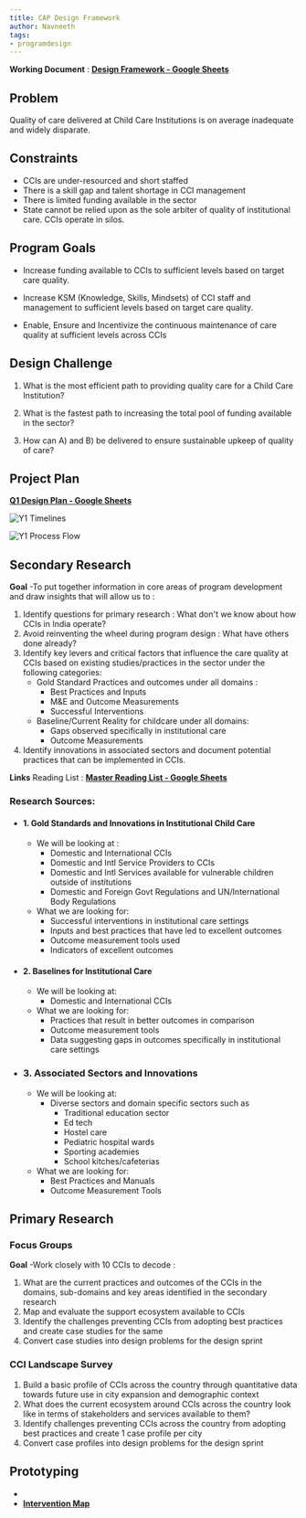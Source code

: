 ```yaml
---
title: CAP Design Framework
author: Navneeth
tags: 
- programdesign
---
```

**Working Document** : **[Design Framework - Google Sheets](https://docs.google.com/document/d/18LmCHl_Ezc972JXLlXttSo_Ewm3-W5dfq9bTspdv_bQ/edit)**

## Problem
Quality of care delivered at Child Care Institutions is on average inadequate and widely disparate. 

## Constraints
- CCIs are under-resourced and short staffed
- There is a skill gap and talent shortage in CCI management
- There is limited funding available in the sector
- State cannot be relied upon as the sole arbiter of quality of institutional care. CCIs operate in silos. 

## Program Goals
- Increase funding available to CCIs to sufficient levels based on target care quality.
    
- Increase KSM (Knowledge, Skills, Mindsets) of CCI staff and management to sufficient levels based on target care quality. 
    
- Enable, Ensure and Incentivize the continuous maintenance of care quality at sufficient levels across CCIs
    
## Design Challenge

1.  What is the most efficient path to providing quality care for a Child Care Institution? 
    
2.  What is the fastest path to increasing the total pool of funding available in the sector?
    
3.  How can A) and B) be delivered to ensure sustainable upkeep of quality of care? 
    
## Project Plan

**[Q1 Design Plan - Google Sheets](https://docs.google.com/spreadsheets/d/1dlkMpXmnfNy0pXYaMPwJzYjUOuWECAu9iHx35NFrMvw/edit?usp=drive_web&ouid=104429298457953240905)**

![Y1 Timelines](https://i.imgur.com/OmbD7Lh.png)

![Y1 Process Flow](https://i.imgur.com/nvDqPgF.png)
	
  
## Secondary Research

**Goal** -To put together information in core areas of program development and draw insights that will allow us to : 

1.  Identify questions for primary research : What don't we know about how CCIs in India operate?
2. Avoid reinventing the wheel during program design : What have others done already?
3. Identify key levers and critical factors that influence the care quality at CCIs  based on existing studies/practices in the sector under the following categories: 
	- Gold Standard Practices and outcomes under all domains :
		-  Best Practices and Inputs
		-  M&E and Outcome Measurements
		-  Successful Interventions
	- Baseline/Current Reality for childcare under all domains:
		- Gaps observed specifically in institutional care
		- Outcome Measurements
4.	 Identify innovations in associated sectors and document potential practices that can be implemented in CCIs.		

**Links**
Reading List : **[Master Reading List - Google Sheets](https://docs.google.com/spreadsheets/d/1GRiS7QFPiak-1Ob3TdobKnaHqgUBb_8B-fErHP1BXUA/edit?usp=sharing)**
    
### **Research Sources:**
- #### 1. Gold Standards and Innovations in Institutional Child Care 
	- We will be looking at :
		- Domestic and International CCIs
		- Domestic and Intl Service Providers to CCIs
		- Domestic and Intl Services available for vulnerable children outside of institutions
		- Domestic and Foreign Govt Regulations and UN/International Body Regulations
	-  What we are looking for:
		- Successful interventions in institutional care settings
		-  Inputs and best practices that have led to excellent outcomes
		- Outcome measurement tools used
		- Indicators of excellent outcomes
- #### 2. Baselines for Institutional Care
	-  We will be looking at:
		-  Domestic and International CCIs
	- What we are looking for: 
		- Practices that result in better outcomes in comparison 
		- Outcome measurement tools
		- Data suggesting gaps in outcomes specifically in institutional care settings
- ### 3. Associated Sectors and Innovations
	- We will be looking at: 
		- Diverse sectors and domain specific sectors such as 
			- Traditional education sector
			- Ed tech
			- Hostel care
			- Pediatric hospital wards
			- Sporting academies
			- School kitches/cafeterias
	- What we are looking for:
		- Best Practices and Manuals
		- Outcome Measurement Tools

## Primary Research

### Focus Groups
**Goal** -Work closely with 10 CCIs  to decode : 
1. What are the current practices and outcomes of the CCIs in the domains, sub-domains and key areas identified in the secondary research
2. Map and evaluate the support ecosystem available to CCIs
3. Identify the challenges preventing CCIs from adopting best practices and create case studies for the same
4. Convert case studies into design problems for the design sprint

### CCI Landscape Survey
1. Build a basic profile of CCIs across the country through quantitative data towards future use in city expansion and demographic context
2. What does the current ecosystem around CCIs across the country look like in terms of stakeholders and services available to them? 
3. Identify challenges preventing CCIs across the country from adopting best practices and create 1 case profile per city 
4. Convert case profiles into design problems for the design sprint


## Prototyping

- 
- **[Intervention Map](Volume%201/Program%20Design/Intervention%20Map.md)**




